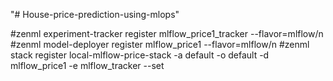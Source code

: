 "# House-price-prediction-using-mlops" 


#zenml experiment-tracker register mlflow_price1_tracker --flavor=mlflow/n
#zenml model-deployer register mlflow_price1 --flavor=mlflow/n
#zenml stack register local-mlflow-price-stack -a default -o default -d mlflow_price1 -e mlflow_tracker --set
